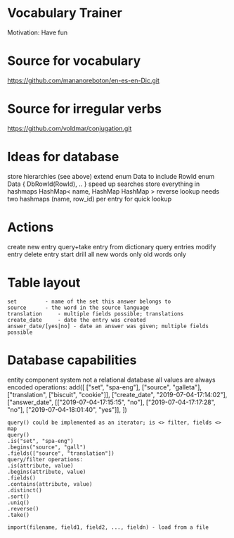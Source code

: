 Vocabulary Trainer
==================
Motivation: Have fun

Source for vocabulary
=====================
https://github.com/mananoreboton/en-es-en-Dic.git

Source for irregular verbs
==========================
https://github.com/voldmar/conjugation.git

Ideas for database
==================
store hierarchies (see above)
    extend enum Data to include RowId
	enum Data {
	    DbRowId(RowId),
	    ..
	}
speed up searches
    store everything in hashmaps
	HashMap<
	    name,
	    HashMap<ByRowId>
	    HashMap<ByEntryName>
	>
    reverse lookup
	needs two hashmaps (name, row_id) per entry for quick lookup

Actions
=======
create new entry
query+take entry from dictionary
query entries
modify entry
delete entry
start drill
  all
  new words only
  old words only

Table layout
============
    set		    - name of the set this answer belongs to
    source	    - the word in the source language
    translation	    - multiple fields possible; translations
    create_date	    - date the entry was created
    answer_date/[yes|no] - date an answer was given; multiple fields possible

Database capabilities
=====================
entity component system
  not a relational database
all values are always encoded
operations:
    add([
	    ["set", "spa-eng"],
	    ["source", "galleta"],
	    ["translation", ["biscuit", "cookie"]],
	    ["create_date", "2019-07-04-17:14:02"],
	    ["answer_date", [["2019-07-04-17:15:15", "no"], ["2019-07-04-17:17:28", "no"], ["2019-07-04-18:01:40", "yes"]],
	])

    query() could be implemented as an iterator; is <> filter, fields <> map
    query()
	.is("set", "spa-eng")
	.begins("source", "gall")
	.fields(["source", "translation"])
    query/filter operations:
	.is(attribute, value)
	.begins(attribute, value)
	.fields()
	.contains(attribute, value)
	.distinct()
	.sort()
	.uniq()
	.reverse()
	.take()

    import(filename, field1, field2, ..., fieldn) - load from a file
